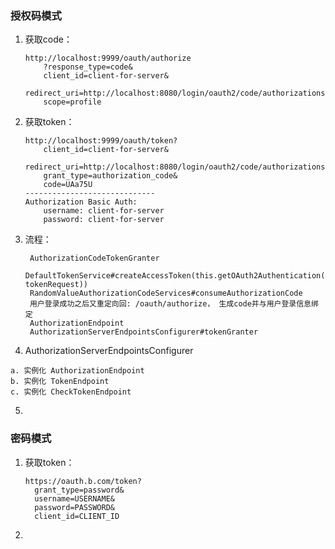 ### 授权码模式
1. 获取code：
    ```text
    http://localhost:9999/oauth/authorize
        ?response_type=code&
        client_id=client-for-server&
        redirect_uri=http://localhost:8080/login/oauth2/code/authorizationserver&
        scope=profile
    ```
2. 获取token：
    ```text
    http://localhost:9999/oauth/token?
        client_id=client-for-server&
        redirect_uri=http://localhost:8080/login/oauth2/code/authorizationserver&
        grant_type=authorization_code&
        code=UAa75U
    -----------------------------
    Authorization Basic Auth:
        username: client-for-server
        password: client-for-server
    ```
3. 流程：
    ```text
     AuthorizationCodeTokenGranter
     DefaultTokenService#createAccessToken(this.getOAuth2Authentication(client, tokenRequest))
     RandomValueAuthorizationCodeServices#consumeAuthorizationCode
     用户登录成功之后又重定向回: /oauth/authorize， 生成code并与用户登录信息绑定
     AuthorizationEndpoint
     AuthorizationServerEndpointsConfigurer#tokenGranter
    ```
4. AuthorizationServerEndpointsConfigurer
```text
a. 实例化 AuthorizationEndpoint
b. 实例化 TokenEndpoint
c. 实例化 CheckTokenEndpoint

```
5. 
### 密码模式
1. 获取token：
   ```text
   https://oauth.b.com/token?
     grant_type=password&
     username=USERNAME&
     password=PASSWORD&
     client_id=CLIENT_ID
   ```
2. 
